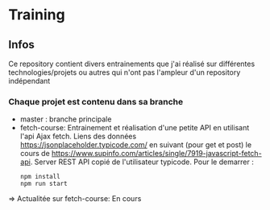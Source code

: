  # Training

## Infos 

Ce repository contient divers entrainements que j'ai réalisé sur différentes technologies/projets ou autres qui n'ont pas l'ampleur d'un repository indépendant

### Chaque projet est contenu dans sa branche
 - master : branche principale
 - fetch-course: Entrainement et réalisation d'une petite API en utilisant l'api Ajax fetch. Liens des données https://jsonplaceholder.typicode.com/ en suivant (pour get et post) le cours de https://www.supinfo.com/articles/single/7919-javascript-fetch-api.
 Server REST API copié de l'utilisateur typicode. 
    Pour le demarrer : 
    ```console
    npm install
    npm run start
    ```
 
 ⇒ Actualitée sur fetch-course: En cours
